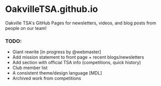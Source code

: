 # OakvilleTSA.github.io
Oakville TSA's GitHub Pages for newsletters, videos, and blog posts from people on our team!

### TODO:
* Giant rewrite [in progress by @webmaster]
* Add mission statement to front page + recent blogs/newsletters
* Add section with official TSA info (competitions, quick history)
* Club member list
* A consistent theme/design language [MDL]
* Archived work from competitions
